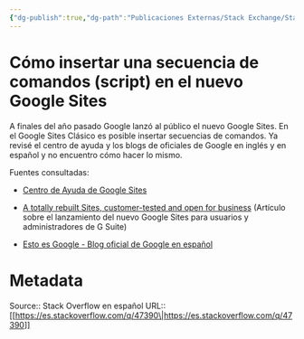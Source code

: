 ```yaml
---
{"dg-publish":true,"dg-path":"Publicaciones Externas/Stack Exchange/Stack Overflow en español/es.stackoverflow.com-47390.md","permalink":"/publicaciones-externas/stack-exchange/stack-overflow-en-espanol/es-stackoverflow-com-47390/","title":"Cómo insertar una secuencia de comandos (script) en el nuevo Google Sites","hide":true,"noteIcon":"\"0\"","created":"2024-04-03T12:49:10.678-06:00","updated":"2024-04-05T16:43:48.880-06:00"}
---
```


# Cómo insertar una secuencia de comandos (script) en el nuevo Google Sites

A finales del año pasado Google lanzó al público el nuevo Google Sites. En el Google Sites Clásico es posible insertar secuencias de comandos. Ya revisé el centro de ayuda y los blogs de oficiales de Google en inglés y en español y no encuentro cómo hacer lo mismo.

Fuentes consultadas:

- [Centro de Ayuda de Google Sites](https://support.google.com/sites?hl=es)
- [A totally rebuilt Sites, customer-tested and open for business][1] (Artículo sobre el lanzamiento del nuevo Google Sites para usuarios y administradores de G Suite)
- [Esto es Google - Blog oficial de Google en español](https://tecnologiayproductosgoogle.blogspot.mx/)

  [1]: https://blog.google/products/g-suite/totally-rebuilt-sites-customer-tested/

# Metadata
Source:: Stack Overflow en español
URL:: [[https://es.stackoverflow.com/q/47390\|https://es.stackoverflow.com/q/47390]]

